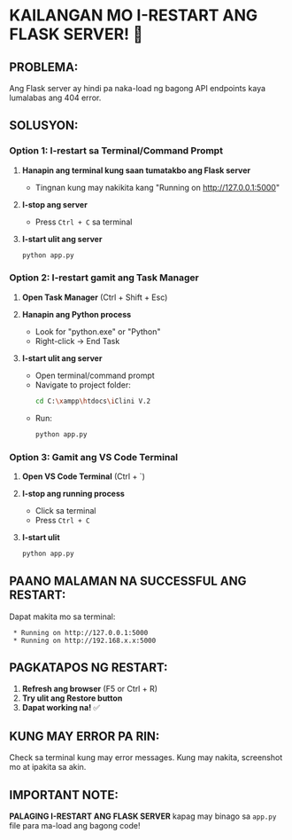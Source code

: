 # KAILANGAN MO I-RESTART ANG FLASK SERVER! 🔄

## PROBLEMA:
Ang Flask server ay hindi pa naka-load ng bagong API endpoints kaya lumalabas ang 404 error.

## SOLUSYON:

### Option 1: I-restart sa Terminal/Command Prompt

1. **Hanapin ang terminal kung saan tumatakbo ang Flask server**
   - Tingnan kung may nakikita kang "Running on http://127.0.0.1:5000"

2. **I-stop ang server**
   - Press `Ctrl + C` sa terminal

3. **I-start ulit ang server**
   ```bash
   python app.py
   ```

### Option 2: I-restart gamit ang Task Manager

1. **Open Task Manager** (Ctrl + Shift + Esc)

2. **Hanapin ang Python process**
   - Look for "python.exe" or "Python"
   - Right-click → End Task

3. **I-start ulit ang server**
   - Open terminal/command prompt
   - Navigate to project folder:
     ```bash
     cd C:\xampp\htdocs\iClini V.2
     ```
   - Run:
     ```bash
     python app.py
     ```

### Option 3: Gamit ang VS Code Terminal

1. **Open VS Code Terminal** (Ctrl + `)

2. **I-stop ang running process**
   - Click sa terminal
   - Press `Ctrl + C`

3. **I-start ulit**
   ```bash
   python app.py
   ```

## PAANO MALAMAN NA SUCCESSFUL ANG RESTART:

Dapat makita mo sa terminal:
```
 * Running on http://127.0.0.1:5000
 * Running on http://192.168.x.x:5000
```

## PAGKATAPOS NG RESTART:

1. **Refresh ang browser** (F5 or Ctrl + R)
2. **Try ulit ang Restore button**
3. **Dapat working na!** ✅

## KUNG MAY ERROR PA RIN:

Check sa terminal kung may error messages. Kung may nakita, screenshot mo at ipakita sa akin.

## IMPORTANT NOTE:

**PALAGING I-RESTART ANG FLASK SERVER** kapag may binago sa `app.py` file para ma-load ang bagong code!
